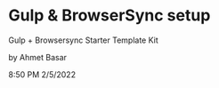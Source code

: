 # Gulp & BrowserSync setup

Gulp + Browsersync Starter Template Kit 

by Ahmet Basar 

8:50 PM 2/5/2022
